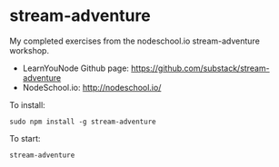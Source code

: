 # stream-adventure
My completed exercises from the nodeschool.io stream-adventure workshop.
* LearnYouNode Github page: https://github.com/substack/stream-adventure
* NodeSchool.io: http://nodeschool.io/

To install:
```
sudo npm install -g stream-adventure
```

To start:
```
stream-adventure
```
